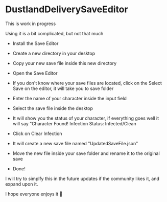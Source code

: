 # DustlandDeliverySaveEditor
 This is work in progress

Using it is a bit complicated, but not that much

* Install the Save Editor

* Create a new directory in your desktop

* Copy your new save file inside this new directory

* Open the Save Editor

* If you don't know where your save files are located, click on the Select Save on the editor, it will take you to save folder

* Enter the name of your character inside the input field

* Select the save file inside the desktop

* It will show you the status of your character, if everything goes well it will say "Character Found! Infection Status: Infected/Clean

* Click on Clear Infection

* It will create a new save file named "UpdatedSaveFile.json"

* Move the new file inside your save folder and rename it to the original save

* Done!

I will try to simplfy this in the future updates if the community likes it, and expand upon it. 

I hope everyone enjoys it 🙂 
